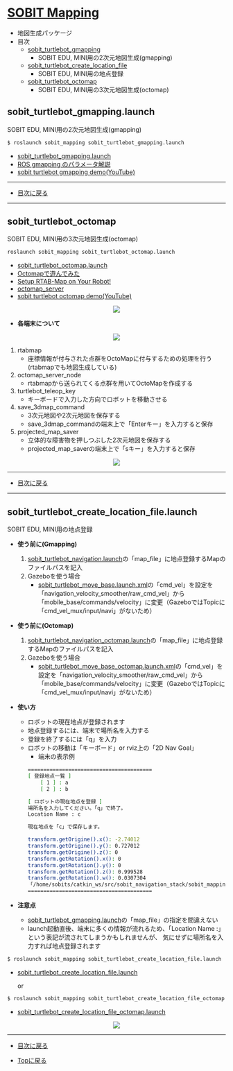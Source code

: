 # [SOBIT Mapping](/sobit_mapping)  
- 地図生成パッケージ
- 目次
    - [sobit_turtlebot_gmapping](#sobit_turtlebot_gmappinglaunch)
        - SOBIT EDU, MINI用の2次元地図生成(gmapping)
    - [sobit_turtlebot_create_location_file](#sobit_turtlebot_create_location_file)
        - SOBIT EDU, MINI用の地点登録
    - [sobit_turtlebot_octomap](#sobit_turtlebot_octomap)
        - SOBIT EDU, MINI用の3次元地図生成(octomap)

## sobit_turtlebot_gmapping.launch
SOBIT EDU, MINI用の2次元地図生成(gmapping)

```bash
$ roslaunch sobit_mapping sobit_turtlebot_gmapping.launch 
```
- [sobit_turtlebot_gmapping.launch](/sobit_mapping/launch/sobit_turtlebot_gmapping.launch)
- [ROS gmapping のパラメータ解説](https://sy-base.com/myrobotics/ros/gmapping/)
- [sobit turtlebot gmapping demo(YouTube)](https://www.youtube.com/watch?v=jon18pnzHeI)

---

- [目次に戻る](#sobit-mapping)

---

## sobit_turtlebot_octomap
SOBIT EDU, MINI用の3次元地図生成(octomap)

```bash
roslaunch sobit_mapping sobit_turtlebot_octomap.launch 
```
- [sobit_turtlebot_octomap.launch](/sobit_mapping/launch/sobit_turtlebot_octomap.launch)
- [Octomapで遊んでみた](https://qiita.com/ryu_software/items/d13a70aacfc6a71cacdb#%E3%82%A4%E3%83%B3%E3%82%B9%E3%83%88%E3%83%BC%E3%83%AB)
- [Setup RTAB-Map on Your Robot!](http://wiki.ros.org/rtabmap_ros/Tutorials/SetupOnYourRobot)
- [octomap_server](http://wiki.ros.org/octomap_server)
- [sobit turtlebot octomap demo(YouTube)](https://www.youtube.com/watch?v=32QMeLIP2Yo)

<div align="center">
    <img src="doc/img/sobit_turtlebot_octomap.jpg">
</div> 

- **各端末について**
<div align="center">
    <img src="doc/img/sobit_turtlebot_octomap_terminal.png">
</div> 

1. rtabmap
    - 座標情報が付与された点群をOctoMapに付与するための処理を行う(rtabmapでも地図生成している)
2. octomap_server_node
    - rtabmapから送られてくる点群を用いてOctoMapを作成する
3. turtlebot_teleop_key
    - キーボードで入力した方向でロボットを移動させる
4. save_3dmap_command
    - 3次元地図や2次元地図を保存する
    - save_3dmap_commandの端末上で「Enterキー」を入力すると保存
5. projected_map_saver
    - 立体的な障害物を押しつぶした2次元地図を保存する
    - projected_map_saverの端末上で「sキー」を入力すると保存
<div align="center">
    <img src="doc/img/nomal_map_and_projected_map.jpg">
</div> 

---

- [目次に戻る](#sobit-mapping)

---

## sobit_turtlebot_create_location_file.launch
SOBIT EDU, MINI用の地点登録
- **使う前に(Gmapping)**
    1. [sobit_turtlebot_navigation.launch](/sobit_navigation/launch/sobit_turtlebot_navigation.launch)の「map_file」に地点登録するMapのファイルパスを記入
    2. Gazeboを使う場合
        - [sobit_turtlebot_move_base.launch.xml](sobit_navigation/launch/include/sobit_turtlebot/sobit_turtlebot_move_base.launch.xml)の「cmd_vel」を設定を「navigation_velocity_smoother/raw_cmd_vel」から「mobile_base/commands/velocity」に変更（GazeboではTopicに「cmd_vel_mux/input/navi」がないため）

- **使う前に(Octomap)**
    1. [sobit_turtlebot_navigation_octomap.launch](sobit_navigation/launch/sobit_turtlebot_navigation_octomap.launch)の「map_file」に地点登録するMapのファイルパスを記入
    2. Gazeboを使う場合
        - [sobit_turtlebot_move_base_octomap.launch.xml](sobit_navigation/launch/include/sobit_turtlebot_octomap/sobit_turtlebot_move_base_octomap.launch.xml)の「cmd_vel」を設定を「navigation_velocity_smoother/raw_cmd_vel」から「mobile_base/commands/velocity」に変更（GazeboではTopicに「cmd_vel_mux/input/navi」がないため）

- **使い方**
    - ロボットの現在地点が登録されます
    - 地点登録するには、端末で場所名を入力する
    - 登録を終了するには「q」を入力
    - ロボットの移動は「キーボード」or rviz上の「2D Nav Goal」
        - 端末の表示例
        ```bash
        ========================================
        [ 登録地点一覧 ]
            [ 1 ] : a
            [ 2 ] : b

        [ ロボットの現在地点を登録 ] 
        場所名を入力してください。「q」で終了。
        Location Name : c              

        現在地点を「c」で保存します。

        transform.getOrigine().x(): -2.74012
        transform.getOrigine().y(): 0.727012
        transform.getOrigine().z(): 0
        transform.getRotation().x(): 0
        transform.getRotation().y(): 0
        transform.getRotation().z(): 0.999528
        transform.getRotation().w(): 0.0307304
        「/home/sobits/catkin_ws/src/sobit_navigation_stack/sobit_mapping/map/map_location_8_23_20_15.yaml　」に追記完了。
        ========================================
        ```
- **注意点**
    - [sobit_turtlebot_gmapping.launch](/sobit_mapping/launch/sobit_turtlebot_create_location_file.launch)の「map_file」の指定を間違えない
    - launch起動直後、端末に多くの情報が流れるため、「Location Name :」という表記が流されてしまうかもしれませんが、 気にせずに場所名を入力すれば地点登録されます

```bash
$ roslaunch sobit_mapping sobit_turtlebot_create_location_file.launch 
```
- [sobit_turtlebot_create_location_file.launch](/sobit_mapping/launch/sobit_turtlebot_create_location_file.launch)

    or 

```bash
$ roslaunch sobit_mapping sobit_turtlebot_create_location_file_octomap.launch 
```
- [sobit_turtlebot_create_location_file_octomap.launch](/sobit_mapping/launch/sobit_turtlebot_create_location_file_octomap.launch)

<div align="center">
    <img src="doc/img/sobit_turtlebot_create_location_file.png">
</div> 

---

- [目次に戻る](#sobit-mapping)

- [Topに戻る](https://gitlab.com/TeamSOBITS/sobit_navigation_stack#sobit-navigation-stack)